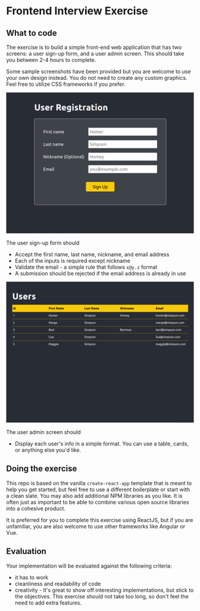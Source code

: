 # Frontend Interview Exercise

## What to code

The exercise is to build a simple front-end web application that has two screens: a user sign-up form, and a user admin screen.  This should take you between 2-4 hours to complete.

Some sample screenshots have been provided but you are welcome to use your own design instead.  You do not need to create any custom graphics.  Feel free to utilize CSS frameworks if you prefer.

![New user screen](examples/new_user.png)

The user sign-up form should

- Accept the first name, last name, nickname, and email address
- Each of the inputs is required except nickname
- Validate the email - a simple rule that follows `x@y.z` format
- A submission should be rejected if the email address is already in use

![User admin screen](examples/user_list.png)

The user admin screen should

- Display each user's info in a simple format.  You can use a table, cards, or anything else you'd like.


## Doing the exercise

This repo is based on the vanilla `create-react-app` template that is meant to help you get started, but feel free to use a different boilerplate or start with a clean slate.  You may also add additional NPM libraries as you like.  It is often just as important to be able to combine various open source libraries into a cohesive product.

It is preferred for you to complete this exercise using ReactJS, but if you are unfamiliar, you are also welcome to use other frameworks like Angular or Vue.


## Evaluation

Your implementation will be evaluated against the following criteria:

- it has to work
- cleanliness and readability of code
- creativity - It's great to show off interesting implementations, but stick to the objectives.  This exercise should not take too long, so don't feel the need to add extra features.